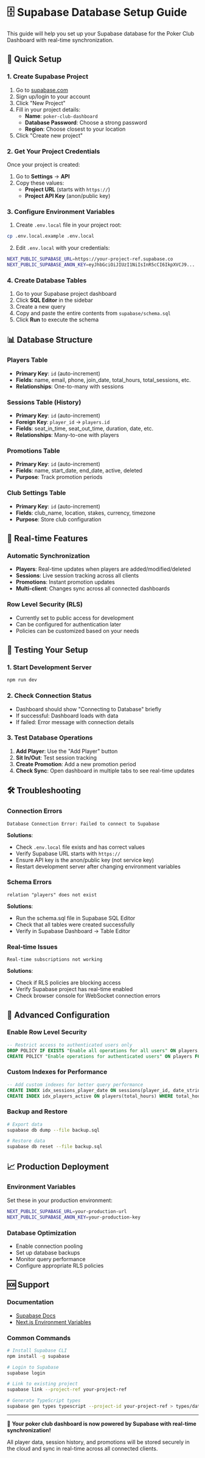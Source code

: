 # 🗄️ Supabase Database Setup Guide

This guide will help you set up your Supabase database for the Poker Club Dashboard with real-time synchronization.

## 🚀 Quick Setup

### 1. Create Supabase Project

1. Go to [supabase.com](https://supabase.com)
2. Sign up/login to your account
3. Click "New Project"
4. Fill in your project details:
   - **Name**: `poker-club-dashboard`
   - **Database Password**: Choose a strong password
   - **Region**: Choose closest to your location
5. Click "Create new project"

### 2. Get Your Project Credentials

Once your project is created:

1. Go to **Settings** → **API**
2. Copy these values:
   - **Project URL** (starts with `https://`)
   - **Project API Key** (anon/public key)

### 3. Configure Environment Variables

1. Create `.env.local` file in your project root:
```bash
cp .env.local.example .env.local
```

2. Edit `.env.local` with your credentials:
```bash
NEXT_PUBLIC_SUPABASE_URL=https://your-project-ref.supabase.co
NEXT_PUBLIC_SUPABASE_ANON_KEY=eyJhbGciOiJIUzI1NiIsInR5cCI6IkpXVCJ9...
```

### 4. Create Database Tables

1. Go to your Supabase project dashboard
2. Click **SQL Editor** in the sidebar
3. Create a new query
4. Copy and paste the entire contents from `supabase/schema.sql`
5. Click **Run** to execute the schema

## 📊 Database Structure

### Players Table
- **Primary Key**: `id` (auto-increment)
- **Fields**: name, email, phone, join_date, total_hours, total_sessions, etc.
- **Relationships**: One-to-many with sessions

### Sessions Table (History)
- **Primary Key**: `id` (auto-increment) 
- **Foreign Key**: `player_id` → `players.id`
- **Fields**: seat_in_time, seat_out_time, duration, date, etc.
- **Relationships**: Many-to-one with players

### Promotions Table
- **Primary Key**: `id` (auto-increment)
- **Fields**: name, start_date, end_date, active, deleted
- **Purpose**: Track promotion periods

### Club Settings Table
- **Primary Key**: `id` (auto-increment)
- **Fields**: club_name, location, stakes, currency, timezone
- **Purpose**: Store club configuration

## 🔄 Real-time Features

### Automatic Synchronization
- **Players**: Real-time updates when players are added/modified/deleted
- **Sessions**: Live session tracking across all clients
- **Promotions**: Instant promotion updates
- **Multi-client**: Changes sync across all connected dashboards

### Row Level Security (RLS)
- Currently set to public access for development
- Can be configured for authentication later
- Policies can be customized based on your needs

## 🧪 Testing Your Setup

### 1. Start Development Server
```bash
npm run dev
```

### 2. Check Connection Status
- Dashboard should show "Connecting to Database" briefly
- If successful: Dashboard loads with data
- If failed: Error message with connection details

### 3. Test Database Operations
1. **Add Player**: Use the "Add Player" button
2. **Sit In/Out**: Test session tracking
3. **Create Promotion**: Add a new promotion period
4. **Check Sync**: Open dashboard in multiple tabs to see real-time updates

## 🛠️ Troubleshooting

### Connection Errors
```
Database Connection Error: Failed to connect to Supabase
```
**Solutions**:
- Check `.env.local` file exists and has correct values
- Verify Supabase URL starts with `https://`
- Ensure API key is the anon/public key (not service key)
- Restart development server after changing environment variables

### Schema Errors
```
relation "players" does not exist
```
**Solutions**:
- Run the schema.sql file in Supabase SQL Editor
- Check that all tables were created successfully
- Verify in Supabase Dashboard → Table Editor

### Real-time Issues
```
Real-time subscriptions not working
```
**Solutions**:
- Check if RLS policies are blocking access
- Verify Supabase project has real-time enabled
- Check browser console for WebSocket connection errors

## 🔧 Advanced Configuration

### Enable Row Level Security
```sql
-- Restrict access to authenticated users only
DROP POLICY IF EXISTS "Enable all operations for all users" ON players;
CREATE POLICY "Enable operations for authenticated users" ON players FOR ALL USING (auth.uid() IS NOT NULL);
```

### Custom Indexes for Performance
```sql
-- Add custom indexes for better query performance
CREATE INDEX idx_sessions_player_date ON sessions(player_id, date_string);
CREATE INDEX idx_players_active ON players(total_hours) WHERE total_hours > 0;
```

### Backup and Restore
```bash
# Export data
supabase db dump --file backup.sql

# Restore data  
supabase db reset --file backup.sql
```

## 📈 Production Deployment

### Environment Variables
Set these in your production environment:
```bash
NEXT_PUBLIC_SUPABASE_URL=your-production-url
NEXT_PUBLIC_SUPABASE_ANON_KEY=your-production-key
```

### Database Optimization
- Enable connection pooling
- Set up database backups
- Monitor query performance
- Configure appropriate RLS policies

## 🆘 Support

### Documentation
- [Supabase Docs](https://supabase.com/docs)
- [Next.js Environment Variables](https://nextjs.org/docs/basic-features/environment-variables)

### Common Commands
```bash
# Install Supabase CLI
npm install -g supabase

# Login to Supabase
supabase login

# Link to existing project
supabase link --project-ref your-project-ref

# Generate TypeScript types
supabase gen types typescript --project-id your-project-ref > types/database.types.ts
```

---

🎉 **Your poker club dashboard is now powered by Supabase with real-time synchronization!**

All player data, session history, and promotions will be stored securely in the cloud and sync in real-time across all connected clients.